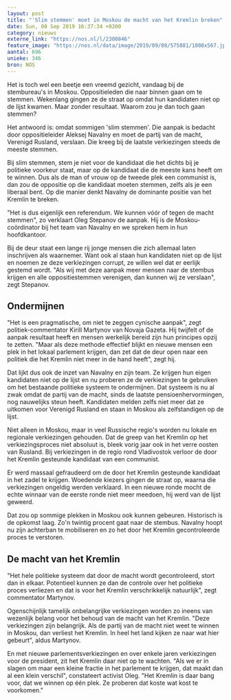 ```yaml
---
layout: post
title: "'Slim stemmen' moet in Moskou de macht van het Kremlin breken"
date: Sun, 08 Sep 2019 16:37:34 +0200
category: nieuws
externe_link: "https://nos.nl/l/2300846"
feature_image: "https://nos.nl/data/image/2019/09/08/575881/1008x567.jpg"
aantal: 696
unieke: 346
bron: NOS
---
```


<p>Het is toch wel een beetje een vreemd gezicht, vandaag bij de stembureau's in Moskou. Oppositieleden die naar binnen gaan om te stemmen. Wekenlang gingen ze de straat op omdat hun kandidaten niet op de lijst kwamen. Maar zonder resultaat. Waarom zou je dan toch gaan stemmen?</p>
<p>Het antwoord is: omdat sommigen 'slim stemmen'. Die aanpak is bedacht door oppositieleider Aleksej Navalny en moet de partij van de macht, Verenigd Rusland, verslaan. Die kreeg bij de laatste verkiezingen steeds de meeste stemmen.</p>
<p>Bij slim stemmen, stem je niet voor de kandidaat die het dichts bij je politieke voorkeur staat, maar op de kandidaat die de meeste kans heeft om te winnen. Dus als de man of vrouw op de tweede plek een communist is, dan zou de oppositie op die kandidaat moeten stemmen, zelfs als je een liberaal bent. Op die manier denkt Navalny de dominante positie van het Kremlin te breken.</p>
<p>"Het is dus eigenlijk een referendum. We kunnen vóór of tegen de macht stemmen", zo verklaart Oleg Stepanov de aanpak. Hij is de Moskou-coördinator bij het team van Navalny en we spreken hem in hun hoofdkantoor.</p>
<p>Bij de deur staat een lange rij jonge mensen die zich allemaal laten inschrijven als waarnemer. Want ook al staan hun kandidaten niet op de lijst en noemen ze deze verkiezingen corrupt, ze willen wel dat er eerlijk gestemd wordt. "Als wij met deze aanpak meer mensen naar de stembus krijgen en alle oppositiestemmen verenigen, dan kunnen wij ze verslaan", zegt Stepanov.</p>
<h2>Ondermijnen</h2>
<p>"Het is een pragmatische, om niet te zeggen cynische aanpak", zegt politiek-commentator Kirill Martynov van Novaja Gazeta. Hij twijfelt of de aanpak resultaat heeft en mensen werkelijk bereid zijn hun principes opzij te zetten. "Maar als deze methode effectief blijkt en nieuwe mensen een plek in het lokaal parlement krijgen, dan zet dat de deur open naar een politiek die het Kremlin niet meer in de hand heeft", zegt hij.</p>
<p>Dat lijkt dus ook de inzet van Navalny en zijn team. Ze krijgen hun eigen kandidaten niet op de lijst en nu proberen ze de verkiezingen te gebruiken om het bestaande politieke systeem te ondermijnen. Dat systeem is nu al zwak omdat de partij van de macht, sinds de laatste pensioenhervormingen, nog nauwelijks steun heeft. Kandidaten melden zelfs niet meer dat ze uitkomen voor Verenigd Rusland en staan in Moskou als zelfstandigen op de lijst.</p>
<p>Niet alleen in Moskou, maar in veel Russische regio's worden nu lokale en regionale verkiezingen gehouden. Dat de greep van het Kremlin op het verkiezingsproces niet absoluut is, bleek vorig jaar ook in het verre oosten van Rusland. Bij verkiezingen in de regio rond Vladivostok verloor de door het Kremlin gesteunde kandidaat van een communist.</p>
<p>Er werd massaal gefraudeerd om de door het Kremlin gesteunde kandidaat in het zadel te krijgen. Woedende kiezers gingen de straat op, waarna die verkiezingen ongeldig werden verklaard. In een nieuwe ronde mocht de echte winnaar van de eerste ronde niet meer meedoen, hij werd van de lijst geweerd.</p>
<p>Dat zou op sommige plekken in Moskou ook kunnen gebeuren. Historisch is de opkomst laag. Zo'n twintig procent gaat naar de stembus. Navalny hoopt nu zijn achterban te mobiliseren en zo het door het Kremlin gecontroleerde proces te verstoren.</p>
<h2>De macht van het Kremlin</h2>
<p>"Het hele politieke systeem dat door de macht wordt gecontroleerd, stort dan in elkaar. Potentieel kunnen ze dan de controle over het politieke proces verliezen en dat is voor het Kremlin verschrikkelijk natuurlijk", zegt commentator Martynov.</p>
<p>Ogenschijnlijk tamelijk onbelangrijke verkiezingen worden zo ineens van wezenlijk belang voor het behoud van de macht van het Kremlin. "Deze verkiezingen zijn belangrijk. Als de partij van de macht niet weet te winnen in Moskou, dan verliest het Kremlin. In heel het land kijken ze naar wat hier gebeurt", aldus Martynov.</p>
<p>En met nieuwe parlementsverkiezingen en over enkele jaren verkiezingen voor de president, zit het Kremlin daar niet op te wachten. "Als we er in slagen om maar een kleine fractie in het parlement te krijgen, dat maakt dan al een klein verschil", constateert activist Oleg. "Het Kremlin is daar bang voor, dat we winnen op één plek. Ze proberen dat koste wat kost te voorkomen."</p>
